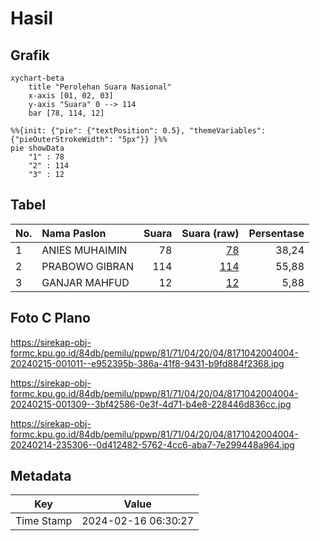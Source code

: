 # Hasil

## Grafik

```mermaid
xychart-beta
    title "Perolehan Suara Nasional"
    x-axis [01, 02, 03]
    y-axis "Suara" 0 --> 114
    bar [78, 114, 12]
```

```mermaid
%%{init: {"pie": {"textPosition": 0.5}, "themeVariables": {"pieOuterStrokeWidth": "5px"}} }%%
pie showData
    "1" : 78
    "2" : 114
    "3" : 12
```

## Tabel

| No. | Nama Paslon    | Suara | Suara (raw) | Persentase |
|:--- |:-------------- | -----:| -----------:| ----------:|
| 1   | ANIES MUHAIMIN | 78    | [78][p-1]   | 38,24      |
| 2   | PRABOWO GIBRAN | 114   | [114][p-2]  | 55,88      |
| 3   | GANJAR MAHFUD  | 12    | [12][p-3]   | 5,88       |


[p-1]: https://github.com/gigit-pemilu/pemilu-2024/blob/main/pilpres/hitung-suara/sub/81-maluku/sub/71-kota-ambon/sub/04-teluk-ambon/sub/2004-wayame/sub/004-tps/sub/paslon-1.txt
[p-2]: https://github.com/gigit-pemilu/pemilu-2024/blob/main/pilpres/hitung-suara/sub/81-maluku/sub/71-kota-ambon/sub/04-teluk-ambon/sub/2004-wayame/sub/004-tps/sub/paslon-2.txt
[p-3]: https://github.com/gigit-pemilu/pemilu-2024/blob/main/pilpres/hitung-suara/sub/81-maluku/sub/71-kota-ambon/sub/04-teluk-ambon/sub/2004-wayame/sub/004-tps/sub/paslon-3.txt

## Foto C Plano

https://sirekap-obj-formc.kpu.go.id/84db/pemilu/ppwp/81/71/04/20/04/8171042004004-20240215-001011--e952395b-386a-41f8-9431-b9fd884f2368.jpg

https://sirekap-obj-formc.kpu.go.id/84db/pemilu/ppwp/81/71/04/20/04/8171042004004-20240215-001309--3bf42586-0e3f-4d71-b4e8-228446d836cc.jpg

https://sirekap-obj-formc.kpu.go.id/84db/pemilu/ppwp/81/71/04/20/04/8171042004004-20240214-235306--0d412482-5762-4cc6-aba7-7e299448a964.jpg


## Metadata

| Key        | Value               |
| ---------- | ------------------- |
| Time Stamp | 2024-02-16 06:30:27 |



